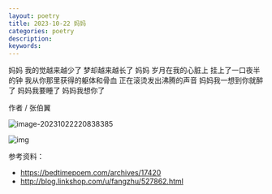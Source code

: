 ```yaml
---
layout: poetry
title: 2023-10-22 妈妈
categories: poetry
description: 
keywords: 
---
```




妈妈
我的觉越来越少了
梦却越来越长了
妈妈
岁月在我的心脏上
挂上了一口夜半的钟
我从你那里获得的躯体和骨血
正在滚烫发出沸腾的声音
妈妈我一想到你就醉了
妈妈我要睡了
妈妈我想你了

作者 / 张伯翼

![image-20231022220838385](http://beangogo.cn/assets/images/artcles/2023-10-22--妈妈.assets/image-20231022220838385.png)

![img](http://beangogo.cn/assets/images/artcles/2023-10-22--妈妈.assets/2023-10-22.png)

参考资料：

- https://bedtimepoem.com/archives/17420
- http://blog.linkshop.com/u/fangzhu/527862.html
